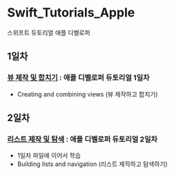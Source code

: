 # Swift_Tutorials_Apple
스위프트 듀토리얼 애플 디벨로퍼

## 1일차
### [뷰 제작 및 합치기](https://github.com/MFGangP/Swift_Tutorials_Apple/tree/main/SwiftUI%20essentials/Introducing%20SwiftUI) : 애플 디벨로퍼 듀토리얼 1일차
- Creating and combining views (뷰 제작하고 합치기)

## 2일차
### [리스트 제작 및 탐색](https://github.com/MFGangP/Swift_Tutorials_Apple/tree/main/SwiftUI%20essentials/Introducing%20SwiftUI) : 애플 디벨로퍼 듀토리얼 2일차
- 1일차 파일에 이어서 학습
- Building lists and navigation (리스트 제작하고 탐색하기)
